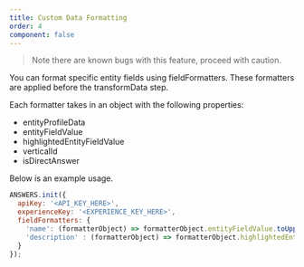 ```yaml
---
title: Custom Data Formatting
order: 4
component: false
---
```

> Note there are known bugs with this feature, proceed with caution. 

You can format specific entity fields using fieldFormatters. These formatters are applied before the transformData step.

Each formatter takes in an object with the following properties:

- entityProfileData
- entityFieldValue
- highlightedEntityFieldValue
- verticalId
- isDirectAnswer

Below is an example usage.

```js
ANSWERS.init({
  apiKey: '<API_KEY_HERE>',
  experienceKey: '<EXPERIENCE_KEY_HERE>',
  fieldFormatters: {
    'name': (formatterObject) => formatterObject.entityFieldValue.toUpperCase(),
    'description' : (formatterObject) => formatterObject.highlightedEntityFieldValue
  }
});
```